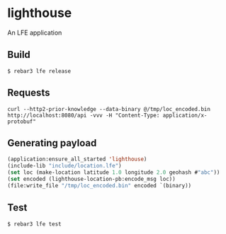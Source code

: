lighthouse
==========

An LFE application

## Build
```
$ rebar3 lfe release
```

## Requests
```
curl --http2-prior-knowledge --data-binary @/tmp/loc_encoded.bin http://localhost:8080/api -vvv -H "Content-Type: application/x-protobuf"
```

## Generating payload
```lisp
(application:ensure_all_started 'lighthouse) 
(include-lib "include/location.lfe")
(set loc (make-location latitude 1.0 longitude 2.0 geohash #"abc"))
(set encoded (lighthouse-location-pb:encode_msg loc))
(file:write_file "/tmp/loc_encoded.bin" encoded `(binary))
```

## Test
```
$ rebar3 lfe test
```
